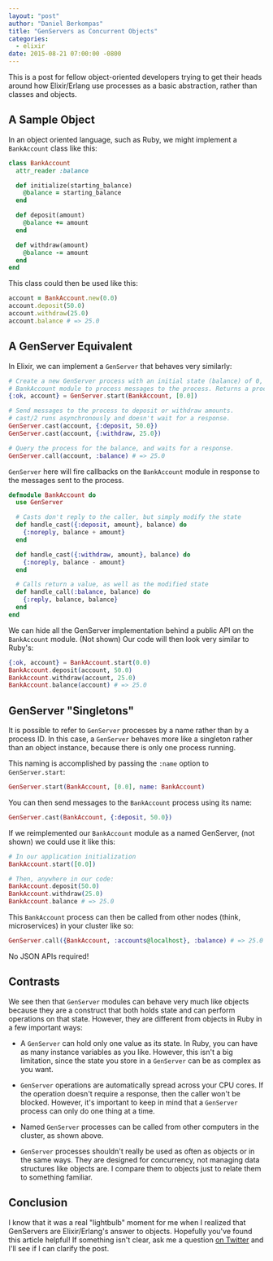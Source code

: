 ```yaml
---
layout: "post"
author: "Daniel Berkompas"
title: "GenServers as Concurrent Objects"
categories:
  - elixir
date: 2015-08-21 07:00:00 -0800
---
```


This is a post for fellow object-oriented developers trying to get their heads around how Elixir/Erlang use processes as a basic abstraction, rather than classes and objects.

<!-- more -->

## A Sample Object

In an object oriented language, such as Ruby, we might implement a `BankAccount` class like this:

```ruby
class BankAccount
  attr_reader :balance

  def initialize(starting_balance)
    @balance = starting_balance
  end

  def deposit(amount)
    @balance += amount
  end

  def withdraw(amount)
    @balance -= amount
  end
end
```

This class could then be used like this:

```ruby
account = BankAccount.new(0.0)
account.deposit(50.0)
account.withdraw(25.0)
account.balance # => 25.0
```

## A GenServer Equivalent

In Elixir, we can implement a `GenServer` that behaves very similarly:

```elixir
# Create a new GenServer process with an initial state (balance) of 0, using the
# BankAccount module to process messages to the process. Returns a process ID.
{:ok, account} = GenServer.start(BankAccount, [0.0])

# Send messages to the process to deposit or withdraw amounts.
# cast/2 runs asynchronously and doesn't wait for a response.
GenServer.cast(account, {:deposit, 50.0})
GenServer.cast(account, {:withdraw, 25.0})

# Query the process for the balance, and waits for a response.
GenServer.call(account, :balance) # => 25.0
```

`GenServer` here will fire callbacks on the `BankAccount` module in response to the messages sent to the process.

```elixir
defmodule BankAccount do
  use GenServer

  # Casts don't reply to the caller, but simply modify the state
  def handle_cast({:deposit, amount}, balance) do
    {:noreply, balance + amount}
  end

  def handle_cast({:withdraw, amount}, balance) do
    {:noreply, balance - amount}
  end

  # Calls return a value, as well as the modified state
  def handle_call(:balance, balance) do
    {:reply, balance, balance}
  end
end
```

We can hide all the GenServer implementation behind a public API on the `BankAccount` module. (Not shown) Our code will then look very similar to Ruby's:

```elixir
{:ok, account} = BankAccount.start(0.0)
BankAccount.deposit(account, 50.0)
BankAccount.withdraw(account, 25.0)
BankAccount.balance(account) # => 25.0
```

## GenServer "Singletons"

It is possible to refer to `GenServer` processes by a name rather than by a process ID. In this case, a `GenServer` behaves more like a singleton rather than an object instance, because there is only one process running.

This naming is accomplished by passing the `:name` option to `GenServer.start`:

```elixir
GenServer.start(BankAccount, [0.0], name: BankAccount)
```

You can then send messages to the `BankAccount` process using its name:

```elixir
GenServer.cast(BankAccount, {:deposit, 50.0})
```

If we reimplemented our `BankAccount` module as a named GenServer, (not shown) we could use it like this:

```elixir
# In our application initialization
BankAccount.start([0.0])

# Then, anywhere in our code:
BankAccount.deposit(50.0)
BankAccount.withdraw(25.0)
BankAccount.balance # => 25.0
```

This `BankAccount` process can then be called from other nodes (think, microservices) in your cluster like so:

```elixir
GenServer.call({BankAccount, :accounts@localhost}, :balance) # => 25.0
```

No JSON APIs required!

## Contrasts

We see then that `GenServer` modules can behave very much like objects because they are a construct that both holds state and can perform operations on that state. However, they are different from objects in Ruby in a few important ways:

- A `GenServer` can hold only one value as its state. In Ruby, you can have as many instance variables as you like. However, this isn't a big limitation, since the state you store in a `GenServer` can be as complex as you want.

- `GenServer` operations are automatically spread across your CPU cores. If the operation doesn't require a response, then the caller won't be blocked. However, it's important to keep in mind that a `GenServer` process can only do one thing at a time.

- Named `GenServer` processes can be called from other computers in the cluster, as shown above.

- `GenServer` processes shouldn't really be used as often as objects or in the same ways. They are designed for concurrency, not managing data structures like objects are. I compare them to objects just to relate them to something familiar.

## Conclusion

I know that it was a real "lightbulb" moment for me when I realized that GenServers are Elixir/Erlang's answer to objects. Hopefully you've found this article helpful! If something isn't clear, ask me a question [on Twitter](http://twitter.com/dberkom) and I'll see if I can clarify the post.
